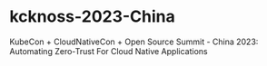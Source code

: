 # kcknoss-2023-China
KubeCon + CloudNativeCon + Open Source Summit - China 2023: Automating Zero-Trust For Cloud Native Applications​
